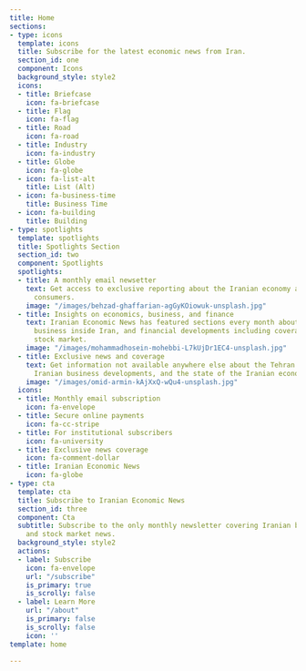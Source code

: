 ```yaml
---
title: Home
sections:
- type: icons
  template: icons
  title: Subscribe for the latest economic news from Iran.
  section_id: one
  component: Icons
  background_style: style2
  icons:
  - title: Briefcase
    icon: fa-briefcase
  - title: Flag
    icon: fa-flag
  - title: Road
    icon: fa-road
  - title: Industry
    icon: fa-industry
  - title: Globe
    icon: fa-globe
  - icon: fa-list-alt
    title: List (Alt)
  - icon: fa-business-time
    title: Business Time
  - icon: fa-building
    title: Building
- type: spotlights
  template: spotlights
  title: Spotlights Section
  section_id: two
  component: Spotlights
  spotlights:
  - title: A monthly email newsetter
    text: Get access to exclusive reporting about the Iranian economy and its 80,000,000
      consumers.
    image: "/images/behzad-ghaffarian-agGyKOiowuk-unsplash.jpg"
  - title: Insights on economics, business, and finance
    text: Iranian Economic News has featured sections every month about economic trends,
      business inside Iran, and financial developments including coverage of the Iranian
      stock market.
    image: "/images/mohammadhosein-mohebbi-L7kUjDr1EC4-unsplash.jpg"
  - title: Exclusive news and coverage
    text: Get information not available anywhere else about the Tehran stock market,
      Iranian business developments, and the state of the Iranian economy.
    image: "/images/omid-armin-kAjXxQ-wQu4-unsplash.jpg"
  icons:
  - title: Monthly email subscription
    icon: fa-envelope
  - title: Secure online payments
    icon: fa-cc-stripe
  - title: For institutional subscribers
    icon: fa-university
  - title: Exclusive news coverage
    icon: fa-comment-dollar
  - title: Iranian Economic News
    icon: fa-globe
- type: cta
  template: cta
  title: Subscribe to Iranian Economic News
  section_id: three
  component: Cta
  subtitle: Subscribe to the only monthly newsletter covering Iranian business, economic,
    and stock market news.
  background_style: style2
  actions:
  - label: Subscribe
    icon: fa-envelope
    url: "/subscribe"
    is_primary: true
    is_scrolly: false
  - label: Learn More
    url: "/about"
    is_primary: false
    is_scrolly: false
    icon: ''
template: home

---
```

